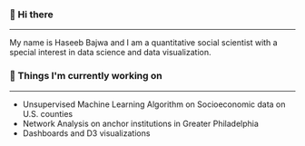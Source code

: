 ### 👋 Hi there


<!--
**hbajwa1/hbajwa1** is a ✨ _special_ ✨ repository because its `README.md` (this file) appears on your GitHub profile.

Here are some ideas to get you started:

- 🔭 I’m currently working on ...
- 🌱 I’m currently learning ...
- 👯 I’m looking to collaborate on ...
- 🤔 I’m looking for help with ...
- 💬 Ask me about ...
- 📫 How to reach me: ...
- 😄 Pronouns: ...
- ⚡ Fun fact: ...
-->

---
My name is Haseeb Bajwa and I am a quantitative social scientist with a special interest in data science and data visualization. 

### 🔭 Things I'm currently working on
---
* Unsupervised Machine Learning Algorithm on Socioeconomic data on U.S. counties
* Network Analysis on anchor institutions in Greater Philadelphia
* Dashboards and D3 visualizations
